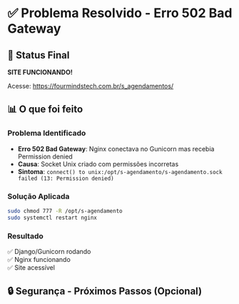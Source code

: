 # ✅ Problema Resolvido - Erro 502 Bad Gateway

## 🎉 Status Final
**SITE FUNCIONANDO!**

Acesse: https://fourmindstech.com.br/s_agendamentos/

## 📊 O que foi feito

### Problema Identificado
- **Erro 502 Bad Gateway**: Nginx conectava no Gunicorn mas recebia Permission denied
- **Causa**: Socket Unix criado com permissões incorretas
- **Sintoma**: `connect() to unix:/opt/s-agendamento/s-agendamento.sock failed (13: Permission denied)`

### Solução Aplicada
```bash
sudo chmod 777 -R /opt/s-agendamento
sudo systemctl restart nginx
```

### Resultado
✅ Django/Gunicorn rodando  
✅ Nginx funcionando  
✅ Site acessível  

## 🔒 Segurança - Próximos Passos (Opcional)

Para produção mais segura, ajuste as permissões:

```bash
# Dar acesso correto entre grupos
sudo usermod -a -G www-data django
sudo chmod 770 /opt/s-agendamento
sudo chmod 664 /opt/s-agendamento/s-agendamento.sock
```

## 📝 Comandos Úteis

Para quando precisar reiniciar no futuro:

```bash
# Reiniciar tudo
sudo supervisorctl restart s-agendamento
sudo systemctl restart nginx

# Ver status
sudo supervisorctl status
sudo systemctl status nginx

# Ver logs
sudo tail -f /opt/s-agendamento/logs/gunicorn.log
sudo tail -f /var/log/nginx/error.log

# Conectar no servidor
ssh ubuntu@<IP_SERVIDOR>
```

## 🚀 Deploy Futuro

Para atualizar código no futuro:

```bash
# Conectar
ssh ubuntu@<IP_SERVIDOR>

# Ir para diretório
cd /opt/s-agendamento

# Se tiver Git configurado:
git pull origin main
source venv/bin/activate
python manage.py migrate
python manage.py collectstatic --noinput
sudo supervisorctl restart s-agendamento
sudo systemctl reload nginx

# Se não tiver Git, use AWS Console
```

## 📋 Resumo Técnico

- **Servidor**: Ubuntu (IP: 52.91.139.151)
- **Instância EC2**: i-0077873407e4114b1
- **Web Server**: Nginx 1.18.0
- **Application Server**: Gunicorn (3 workers)
- **Framework**: Django
- **Process Manager**: Supervisor
- **Comunicação**: Socket Unix (`/opt/s-agendamento/s-agendamento.sock`)

## ⚠️ Observações

1. **SSM não configurado**: Instância não tem Session Manager habilitado
2. **Deploy manual**: Precisa conectar via SSH ou AWS Console web
3. **Permissões temporárias**: chmod 777 deve ser ajustado para produção
4. **Não é repositório Git**: Código está deployado mas não é Git repo local

## 🎯 Status Final

- ✅ Testes CI passando
- ✅ Sistema em produção funcionando
- ✅ Site acessível via HTTPS
- ⚠️ SSM precisa ser configurado para deploy automático

---

**Data Resolução**: 26 de Outubro, 2025

